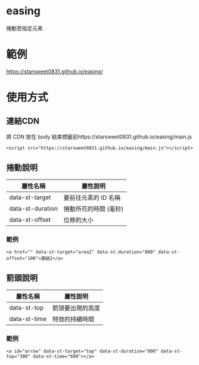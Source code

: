 # easing
捲動至指定元素

# 範例
https://starsweet0831.github.io/easing/
# 使用方式
## 連結CDN
將 CDN 放在 body 結束標籤前https://starsweet0831.github.io/easing/main.js
~~~
<script src="https://starsweet0831.github.io/easing/main.js"></script>
~~~
## 捲動說明
屬性名稱 | 屬性說明
-----------------|-----------------
data-st-target | 要前往元素的 ID 名稱 
data-st-duration | 捲動所花的時間 (毫秒)
data-st-offset | 位移的大小
### 範例
~~~
<a href="" data-st-target="area2" data-st-duration="800" data-st-offset="100">連結2</a>
~~~
## 箭頭說明
屬性名稱 | 屬性說明
-------------|-------------
data-st-top | 箭頭要出現的高度 
data-st-time | 特效的持續時間
### 範例
~~~
<a id="arrow" data-st-target="top" data-st-duration="800" data-st-top="300" data-st-time="600"></a>
~~~